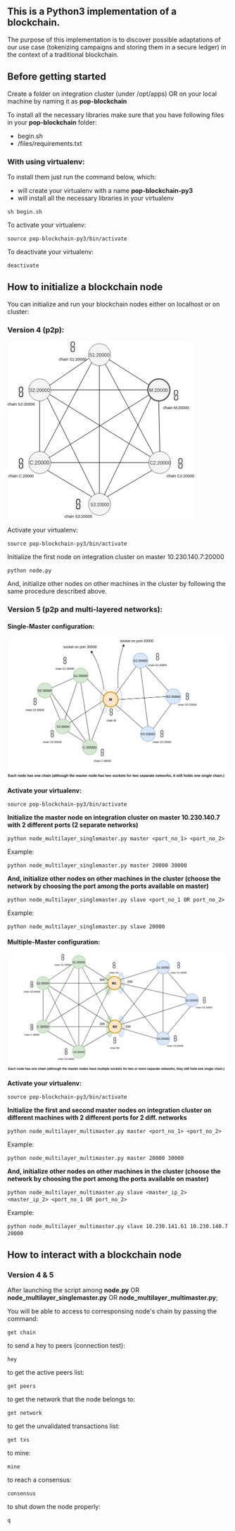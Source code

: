 ## **This is a Python3 implementation of a blockchain.**   

The purpose of this implementation is to discover possible adaptations of our use case (tokenizing campaigns and storing them in a secure ledger) in the context of a traditional blockchain.  

## **Before getting started**  

Create a folder on integration cluster (under /opt/apps) OR on your local machine by naming it as **pop-blockchain**  

To install all the necessary libraries make sure that you have following files in your **pop-blockchain** folder:  
* begin.sh
* /files/requirements.txt

### **With using virtualenv:**  

To install them just run the command below, which: 
* will create your virtualenv with a name **pop-blockchain-py3** 
* will install all the necessary libraries in your virtualenv

```shell
sh begin.sh
```

To activate your virtualenv:
```shell
source pop-blockchain-py3/bin/activate
```

To deactivate your virtualenv:
```shell
deactivate
```

## **How to initialize a blockchain node**

You can initialize and run your blockchain nodes either on localhost or on cluster:  

### **Version 4 (p2p):**  

![Alt-Text](/files/node_v0_5.png)  

Activate your virtualenv:
```shell
source pop-blockchain-py3/bin/activate
```

Initialize the first node on integration cluster on master 10.230.140.7:20000
```shell
python node.py
```  

And, initialize other nodes on other machines in the cluster by following the same procedure described above. 

### **Version 5 (p2p and multi-layered networks):** 

#### **Single-Master configuration:**  

![Alt-Text](/files/node_v0_5_singlemaster.png)  

**Activate your virtualenv:**
```shell
source pop-blockchain-py3/bin/activate
```

**Initialize the master node on integration cluster on master 10.230.140.7 with 2 different ports (2 separate networks)**
```shell
python node_multilayer_singlemaster.py master <port_no_1> <port_no_2>
```  

Example:
```shell
python node_multilayer_singlemaster.py master 20000 30000
```

**And, initialize other nodes on other machines in the cluster (choose the network by choosing the port among the ports available on master)**
```shell
python node_multilayer_singlemaster.py slave <port_no_1 OR port_no_2>
```

Example:
```shell
python node_multilayer_singlemaster.py slave 20000
```

#### **Multiple-Master configuration:** 
  
![Alt-Text](/files/node_v0_5_multimaster.png)  

**Activate your virtualenv:**
```shell
source pop-blockchain-py3/bin/activate
```

**Initialize the first and second master nodes on integration cluster on different machines with 2 different ports for 2 diff. networks**
```shell
python node_multilayer_multimaster.py master <port_no_1> <port_no_2>
```  

Example:
```shell
python node_multilayer_multimaster.py master 20000 30000
```

**And, initialize other nodes on other machines in the cluster (choose the network by choosing the port among the ports available on master)**
```shell
python node_multilayer_multimaster.py slave <master_ip_2> <master_ip_2> <port_no_1 OR port_no_2>
```

Example:
```shell
python node_multilayer_multimaster.py slave 10.230.141.61 10.230.140.7 20000
```

## **How to interact with a blockchain node**

### **Version 4 & 5**  

After launching the script among **node.py** OR **node_multilayer_singlemaster.py** OR **node_multilayer_multimaster.py**;

You will be able to access to corresponsing node's chain by passing the command:
```shell
get chain
``` 

to send a hey to peers (connection test):
```shell
hey
``` 

to get the active peers list:
```shell
get peers
``` 

to get the network that the node belongs to:
```shell
get network
``` 

to get the unvalidated transactions list:
```shell
get txs
``` 

to mine:
```shell
mine
``` 

to reach a consensus:
```shell
consensus
``` 

to shut down the node properly:
```shell
q
``` 
